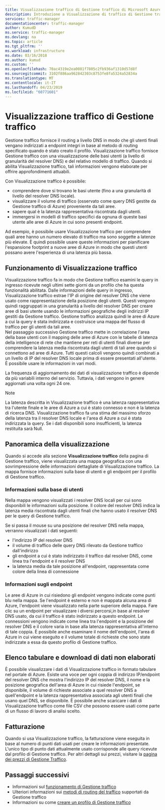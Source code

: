 ```yaml
---
title: Visualizzazione traffico di Gestione traffico di Microsoft Azure
description: Introduzione a Visualizzazione di traffico di Gestione traffico
services: traffic-manager
documentationcenter: traffic-manager
author: KumudD
ms.service: traffic-manager
ms.devlang: na
ms.topic: article
ms.tgt_pltfrm: ''
ms.workload: infrastructure
ms.date: 03/16/2018
ms.author: kumud
ms.custom: ''
ms.openlocfilehash: 70ac4319e2ea0081f7805c2fb936af1310d57d8f
ms.sourcegitcommit: 3102f886aa962842303c8753fe8fa5324a52834a
ms.translationtype: MT
ms.contentlocale: it-IT
ms.lasthandoff: 04/23/2019
ms.locfileid: "60771601"
---
```

# <a name="traffic-manager-traffic-view"></a>Visualizzazione traffico di Gestione traffico

Gestione traffico fornisce il routing a livello DNS in modo che gli utenti finali vengano indirizzati a endpoint integri in base al metodo di routing specificato quando è stato creato il profilo. Visualizzazione traffico fornisce Gestione traffico con una visualizzazione delle basi utenti (a livello di granularità del resolver DNS) e del relativo modello di traffico. Quando si abilita Visualizzazione traffico, tali informazioni vengono elaborate per offrire approfondimenti attuabili. 

Con Visualizzazione traffico è possibile:
- comprendere dove si trovano le basi utente (fino a una granularità di livello del resolver DNS locale).
- visualizzare il volume di traffico (osservato come query DNS gestite da Gestione traffico di Azure) proveniente da tali aree.
- sapere qual è la latenza rappresentativa riscontrata dagli utenti.
- immergersi in modelli di traffico specifici da ognuna di queste basi utente alle aree di Azure in cui sono presenti endpoint. 

Ad esempio, è possibile usare Visualizzazione traffico per comprendere quali aree hanno un numero elevato di traffico ma sono soggette a latenze più elevate. È quindi possibile usare queste informazioni per pianificare l'espansione footprint a nuove aree di Azure in modo che questi utenti possano avere l'esperienza di una latenza più bassa.

## <a name="how-traffic-view-works"></a>Funzionamento di Visualizzazione traffico

Visualizzazione traffico fa in modo che Gestione traffico esamini le query in ingresso ricevute negli ultimi sette giorni da un profilo che ha questa funzionalità abilitata. Dalle informazioni delle query in ingresso, Visualizzazione traffico estrae l'IP di origine del resolver DNS che viene usato come rappresentazione della posizione degli utenti. Questi vengono quindi raggruppati in una granularità a livello del resolver DNS per creare aree di basi utente usando le informazioni geografiche degli indirizzi IP gestiti da Gestione traffico. Gestione traffico analizza quindi le aree di Azure a cui la query è stata indirizzata e costruisce una mappa del flusso di traffico per gli utenti da tali aree.  
Nel passaggio successivo Gestione traffico mette in correlazione l'area della base utenti con il mapping delle aree di Azure con le tabelle di latenza della intelligence di rete che mantiene per reti di utenti finali diverse per comprendere la latenza media riscontrata dagli utenti di tali aree quando si connettono ad aree di Azure. Tutti questi calcoli vengono quindi combinati a un livello di IP del resolver DNS locale prima di essere presentati all'utente. È possibile usare le informazioni in vari modi.

La frequenza di aggiornamento dei dati di visualizzazione traffico è dipende da più variabili interno del servizio. Tuttavia, i dati vengono in genere aggiornati una volta ogni 24 ore.

>[!NOTE]
>La latenza descritta in Visualizzazione traffico è una latenza rappresentativa tra l'utente finale e le aree di Azure a cui è stato connesso e non è la latenza di ricerca DNS. Visualizzazione traffico fa una stima del massimo sforzo della latenza tra il resolver DNS locale e l'area di Azure a cui è stata indirizzata la query. Se i dati disponibili sono insufficienti, la latenza restituita sarà Null. 

## <a name="visual-overview"></a>Panoramica della visualizzazione

Quando si accede alla sezione **Visualizzazione traffico** della pagina di Gestione traffico, viene visualizzata una mappa geografica con una sovrimpressione delle informazioni dettagliate di Visualizzazione traffico. La mappa fornisce informazioni sulla base di utenti e gli endpoint per il profilo di Gestione traffico.

### <a name="user-base-information"></a>Informazioni sulla base di utenti

Nella mappa vengono visualizzati i resolver DNS locali per cui sono disponibili le informazioni sulla posizione. Il colore del resolver DNS indica la latenza media riscontrata dagli utenti finali che hanno usato il resolver DNS per le query di Gestione traffico.

Se si passa il mouse su una posizione del resolver DNS nella mappa, verranno visualizzati i dati seguenti:
- l'indirizzo IP del resolver DNS
- il volume di traffico delle query DNS rilevato da Gestione traffico dall'indirizzo
- gli endpoint a cui è stato indirizzato il traffico dal resolver DNS, come linea tra l'endpoint e il resolver DNS 
- la latenza media da tale posizione all'endpoint, rappresentata come colore della linea di connessione

### <a name="endpoint-information"></a>Informazioni sugli endpoint

Le aree di Azure in cui risiedono gli endpoint vengono indicate come punti blu nella mappa. Se l'endpoint è esterno e non è mappata alcuna area di Azure, l'endpoint viene visualizzato nella parte superiore della mappa. Fare clic su un endpoint per visualizzare i diversi percorsi,in base al resolver DNS usato, da cui il traffico è stato indirizzato a questo endpoint. Le connessioni vengono indicate come linea tra l'endpoint e la posizione del resolver DNS e il colore varia in base alla latenza rappresentativa all'interno di tale coppia. È possibile anche esaminare il nome dell'endpoint, l'area di Azure in cui viene eseguito e il volume totale di richieste che sono state indirizzate a essa da questo profilo di Gestione traffico.


## <a name="tabular-listing-and-raw-data-download"></a>Elenco tabulare e download di dati non elaborati

È possibile visualizzare i dati di Visualizzazione traffico in formato tabulare nel portale di Azure. Esiste una voce per ogni coppia di indirizzo IP/endpoint del resolver DNS che mostra l'indirizzo IP del resolver DNS, il nome e la posizione geografica dell'area di Azure in cui risiede l'endpoint, se disponibile, il volume di richieste associate a quel resolver DNS a quell'endpoint e la latenza rappresentativa associata agli utenti finali che usano quel DNS, se disponibile. È possibile anche scaricare i dati di Visualizzazione traffico come file CSV che possono essere usati come parte di un flusso di lavoro di analisi scelto.

## <a name="billing"></a>Fatturazione

Quando si usa Visualizzazione traffico, la fatturazione viene eseguita in base al numero di punti dati usati per creare le informazioni presentate. L'unico tipo di punto dati attualmente usato corrisponde alle query ricevute dal profilo di Gestione traffico. Per altri dettagli sui prezzi, visitare la [pagina dei prezzi di Gestione Traffico](https://azure.microsoft.com/pricing/details/traffic-manager/).


## <a name="next-steps"></a>Passaggi successivi

- Informazioni sul [funzionamento di Gestione traffico](traffic-manager-overview.md)
- Ulteriori informazioni sui [metodi di routing del traffico](traffic-manager-routing-methods.md) supportati da Gestione traffico
- Informazioni su come [creare un profilo di Gestione traffico](traffic-manager-create-profile.md)

